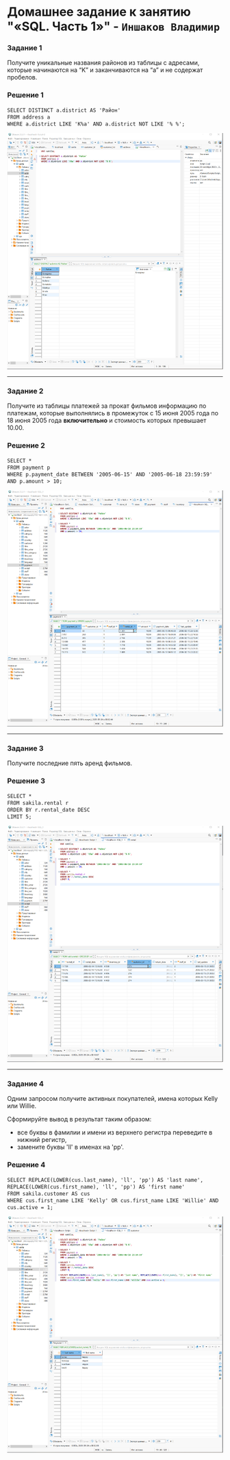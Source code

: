 # Домашнее задание к занятию "«SQL. Часть 1»" - `Иншаков Владимир`

### Задание 1

Получите уникальные названия районов из таблицы с адресами, которые начинаются на “K” и заканчиваются на “a” и не содержат пробелов.

### Решение 1

```
SELECT DISTINCT a.district AS 'Район' 
FROM address a
WHERE a.district LIKE 'K%a' AND a.district NOT LIKE '% %';
```
![Screenshot_1](https://github.com/MrVanG0gh/Netology_12-03_SQL_p1/blob/main/Screenshots/Screenshot_1.png)

---
### Задание 2

Получите из таблицы платежей за прокат фильмов информацию по платежам, которые выполнялись в промежуток с 15 июня 2005 года по 18 июня 2005 года **включительно** и стоимость которых превышает 10.00.

### Решение 2

```
SELECT *
FROM payment p
WHERE p.payment_date BETWEEN '2005-06-15' AND '2005-06-18 23:59:59'
AND p.amount > 10;
```
![Screenshot_2](https://github.com/MrVanG0gh/Netology_12-03_SQL_p1/blob/main/Screenshots/Screenshot_2.png)

---

### Задание 3

Получите последние пять аренд фильмов.

### Решение 3

```
SELECT *
FROM sakila.rental r
ORDER BY r.rental_date DESC
LIMIT 5;
```
![Screenshot_3](https://github.com/MrVanG0gh/Netology_12-03_SQL_p1/blob/main/Screenshots/Screenshot_3.png)

---

### Задание 4

Одним запросом получите активных покупателей, имена которых Kelly или Willie. 

Сформируйте вывод в результат таким образом:
- все буквы в фамилии и имени из верхнего регистра переведите в нижний регистр,
- замените буквы 'll' в именах на 'pp'.

### Решение 4

```
SELECT REPLACE(LOWER(cus.last_name), 'll', 'pp') AS 'last name', REPLACE(LOWER(cus.first_name), 'll', 'pp') AS 'first name'
FROM sakila.customer AS cus
WHERE cus.first_name LIKE 'Kelly' OR cus.first_name LIKE 'Willie' AND cus.active = 1;
```
![Screenshot_4](https://github.com/MrVanG0gh/Netology_12-03_SQL_p1/blob/main/Screenshots/Screenshot_4.png)